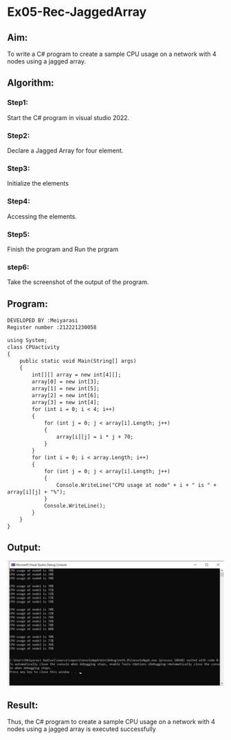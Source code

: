# Ex05-Rec-JaggedArray
## Aim:
To write a C# program to create a sample CPU usage on a network with 4 nodes using a jagged array.
## Algorithm:
### Step1:
Start the C# program in visual studio 2022.
### Step2:
Declare a Jagged Array for four element.
### Step3:
Initialize the elements
### Step4:
Accessing the elements.
### Step5:
Finish the program and Run the prgram
### step6:
Take the screenshot of the output of the program.

## Program:
~~~
DEVELOPED BY :Meiyarasi
Register number :212221230058
~~~
~~~
using System;
class CPUactivity
{
    public static void Main(String[] args)
    {
        int[][] array = new int[4][];
        array[0] = new int[3];
        array[1] = new int[5];
        array[2] = new int[6];
        array[3] = new int[4];
        for (int i = 0; i < 4; i++)
        {
            for (int j = 0; j < array[i].Length; j++)
            {
                array[i][j] = i * j + 70;
            }
        }
        for (int i = 0; i < array.Length; i++)
        {
            for (int j = 0; j < array[i].Length; j++)
            {
                Console.WriteLine("CPU usage at node" + i + " is " + array[i][j] + "%");
            }
            Console.WriteLine();
        }
    }
}
~~~


## Output:
![output](e1.jpeg)
## Result:
Thus, the C# program to create a sample CPU usage on a network with 4 nodes using a jagged array is executed successfully
